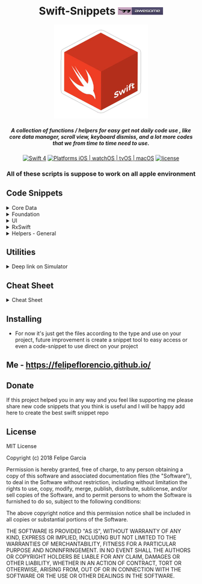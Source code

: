 <div align="center">

# Swift-Snippets <a href="https://github.com/felipeflorencio"><img src="https://github.com/felipeflorencio/Swift-Snippets/blob/master/icons/awesome-badge-template.png?raw=true" height="20px" width="120px"></a>

<img src="https://github.com/felipeflorencio/Swift-Snippets/blob/master/icons/swift-cube.png?raw=true" height="250px" width="250px">

##### A collection of functions / helpers for easy get not daily code use , like core data manager, scroll view, keyboard dismiss, and a lot more codes that we from time to time need to use.

[![Swift 4](https://img.shields.io/badge/Swift-4-green.svg?style=flat)](https://swift.org)
[![Platforms iOS | watchOS | tvOS | macOS](https://img.shields.io/badge/Platforms-iOS%20%7C%20watchOS%20%7C%20tvOS%20%7C%20macOS-green.svg?style=flat)](http://www.apple.com)
[![license](https://img.shields.io/github/license/mashape/apistatus.svg?style=plastic)]()



### All of these scripts is suppose to work on all apple environment

</div>

## Code Snippets

<details>
<summary>Core Data</summary>

Collection of core data most used code that you will need

Link to the folder: [link](CoreData)

- `Initialize core data/*`: snippet for you initialize you core date environment;
- `Receive update about core data update/*`: snippet for you receive any core data update, for new itens added, updated and deleted;

Tip:
Realm provide a good cheatsheet how to use NSPredicate, as is something that you need to use on CoreData, check here: https://academy.realm.io/posts/nspredicate-cheatsheet/  

</details>

<details>
<summary>Foundation</summary>

Collection of helpers functions for Foundation API's and the way to use in your project.

Can be just a class or a extension, variable, function, you can chose what is the best for your implementation / need.

Link to the folder: [link](Foundation)

- `Date formatter*`: snippet for you set the formatter that you want for you date string, has a default value or even you can set your own;
- `Computed variable inside extension using associated object*`: snippet for you be able to add computed variables inside extension using associate object;
- `Delay operation*`: snippet for you to easy delay operations using the block syntax or even implement using the protocol implementation;
- `Array extension, secure get item*`: snippet for secure retrieve a item from array already validating if item is there and if so return, otherwise return nil;
- `Array extension, remove duplicated itens`: snippet that allow you to simple unify your array removing the duplicated itens;
- `Array extension, return unique itens`: snippet that allow you to simple have unique itens inside an array;
- `Dictionary extension, get value if exist passing type*`: snippet for get the value of a dictionary if exist the same time that validate if is the type that you pass, if not exist or not the type throw an error;
- `Create a full copy of any object that inherit from NSObject*`: snippet that make easy clone any object, this will create a totally new object with new address in memory;

</details>

<details>
<summary>UI</summary>

Collection of UI most used code that you will need.

All the files / class has some kind of comment and help according to the need and if need.

<details>
<summary>Helpers</summary>

Collection of helpers functions for things related to view in general and the way to use in your project.

Can be just a class or a extension, variable, function, you can chose what is the best for your implementation / need.

Link to the folder: [link](UI/Helpers)

- `Load view controller programmatically at start*`: snippet for you set programmatically which will be the root view controller when loading your app;
- `Load NIB according to the view controller file*`: snippet for you load your nibs just using the view controller name and access a function that will return the nib, without need to set the bundle or path;
- `Universal tap function using closure for callback*`: snippet for you add to any UIKit object the tap functionality, working with closure, that will add the tap gesture to the object and callback your closure, and from there you can add any action that you want for example dismiss;
- `Load from anywhere the view controller that is being presented*`: Added helper method to get top view controller that is presented

<details>
<summary>UIColor</summary>

Collection of helpers functions for UIColor and the way to use in your project.

Can be just a class or a extension, you can chose what is the best for your implementation / need.

Link to the folder: [link](UI/UIColor)

- `Get the UIColor from HEX string*`: snippet for you get the UIColor according to the HEX string;
- `Get the HEX from UIColor`: snippet for you get a string with the HEX representation from UIColor;

</details>

</details>

<details>
<summary>UIView</summary>

Collection of helpers functions for UIView and the way to use in your project.

Can be just a class or a extension, you can chose what is the best for your implementation / need.

Link to the folder: [link](UI/UIView)

- `Add border to your view*`: snippet for you add border to your view type;
- `Add border color to your view*`: snippet for you add border color to your view type;
- `Add corner radius to your view*`: snippet for you add corner radius to your view type;
- `Add border to specific side to your view*`: snippet for you add border to specific side or all side on your view type object;
- `Add shake effect to your view*`: snippet for you add the shake effect to any view that inherit from UIView;
- `Add corner radius to specific border*`: snippet for you add corner radius only to specific border that you want;
- `Add loader to any UIView using extension*`: snippet for you add a loader to any UIView in the center;
- `Add a method to convert rect between two views*`: snippet for you be able to convert one CGRect between one view and another one;
</details>

<details>
<summary>UIImage</summary>

Collection of helpers functions for UIImage and the way to use in your project.

Can be just a class or a extension, you can chose what is the best for your implementation / need.

Link to the folder: [link](UI/UIImage)

- `Tint color to your UIImage*`: snippet for you tint you image;

</details>

<details>
<summary>UIButton</summary>

Collection of helpers functions for UIButton and the way to use in your project.

Can be just a class or a extension, you can chose what is the best for your implementation / need.

Link to the folder: [link](UI/UIButton)

- `Add image and text horizontal aligned to your UIButton*`: snippet for you add a image and text and align both horizontal and center;
- `Rotate UIButton according to the device orientation*`: snippet for you be able to rotate a button according to the device orientation;

</details>

<details>
<summary>UITextView</summary>

Collection of helpers functions for UITextView and the way to use in your project.

Can be just a class or a extension, you can chose what is the best for your implementation / need.

Link to the folder: [link](UI/UITextView)

- `Auto adjust UITextView*`: snippet for you adjust your UITextView according to the text size;

</details>
</details>

<details>
<summary>RxSwift</summary>

Collection of RxSwift helper, function and anything related to this.

All the files / class has some kind of comment and help according to the need and if need.

Link to the folder: [link](RxSwift)

- `Custom operator for disposeBag '>>>'*`: snippet to simple disposeBag without need type this function always;
- `Custom operator for get last update from both observer '<->'*`: snippet to simple avoid loop about update observers that are listen each other;
- `Unwrap option values easy*`: snippet to simple unwrap optional value without need to validate at subscriber;
- `Is empty validation values check*`: snippet to simple check if value is empty;
- `Validate if the value is nil*`: snippet to simple check if value is nil, as we have some situations that this is useful;
- `Validate if the value is void*`: snippet to simple check if value is void like we set the value to 0 so we want to do something on this situation without validate on subscriber value if is 'void';
- `Get only the first value*`: snippet to only react to that action if is the first response from the observable;

</details>

<details>
<summary>Helpers - General</summary>

Folder that contains general code helpers, that can help you with tasks that are not that specific.

Link to the folder: [link](Helper)

- `Keyboard Avoid Helper*`: Helper class for you easy adjust any view with text field that is inside ScrollView and it's behind keyboard. With possibility to pass any other size that you want to have as difference the keyboard. - [link](Helper/KeyboardAvoidHelper.swift)
- `Identify if user set the device to mute*`: Helper that allow you to identify programmatically if user set the device to muted / silence state. - [link](Helper/DeviceStatus.swift)

</details>

## Utilities

<details>
<summary>Deep link on Simulator</summary>

Helper that facilitate you test deep link on your running simulator.

With this you can easy have you running project in debug mode, trigger the deep link that you want to test and will be triggered so you can use your breakpoints to debug .

- Link: https://github.com/felipeflorencio/iOSSimulatorDeepLinkHelper

</details>

## Cheat Sheet

<details>
<summary>Cheat Sheet</summary>

- `Content Hugging and Content Compression resistance priorities*`: Cheat Sheet for easy understand and consult how to handle this properties;

<a href="https://github.com/felipeflorencio/Swift-Snippets/raw/master/Cheat-Sheet/Content-Hugging-Resistence-Priorities-Cheat-Sheet.pdf"><img src="https://github.com/felipeflorencio/Swift-Snippets/blob/master/Cheat-Sheet/Content-Hugging-Resistence-Priorities-Cheat-Sheet.png?raw=true" height="518px" width="400px"></a>

</details>

## Installing

* For now it's just get the files according to the type and use on your project, future improvement is create a snippet tool to easy access or even a code-snippet to use direct on your project

## Me - https://felipeflorencio.github.io/

## Donate
If this project helped you in any way and you feel like supporting me please share new code snippets that you think is useful and I will be happy add here to create the best swift snippet repo

## License

MIT License

Copyright (c) 2018 Felipe Garcia

Permission is hereby granted, free of charge, to any person obtaining a copy of this software and associated documentation files (the "Software"), to deal in the Software without restriction, including without limitation the rights to use, copy, modify, merge, publish, distribute, sublicense, and/or sell copies of the Software, and to permit persons to whom the Software is furnished to do so, subject to the following conditions:

The above copyright notice and this permission notice shall be included in all copies or substantial portions of the Software.

THE SOFTWARE IS PROVIDED "AS IS", WITHOUT WARRANTY OF ANY KIND, EXPRESS OR IMPLIED, INCLUDING BUT NOT LIMITED TO THE WARRANTIES OF MERCHANTABILITY, FITNESS FOR A PARTICULAR PURPOSE AND NONINFRINGEMENT. IN NO EVENT SHALL THE AUTHORS OR COPYRIGHT HOLDERS BE LIABLE FOR ANY CLAIM, DAMAGES OR OTHER LIABILITY, WHETHER IN AN ACTION OF CONTRACT, TORT OR OTHERWISE, ARISING FROM, OUT OF OR IN CONNECTION WITH THE SOFTWARE OR THE USE OR OTHER DEALINGS IN THE SOFTWARE.
